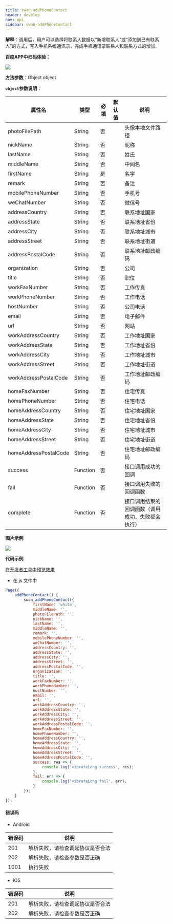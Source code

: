 ```yaml
---
title: swan.addPhoneContact
header: develop
nav: api
sidebar: swan-addPhoneContact
---
```


 

**解释**：调用后，用户可以选择将联系人数据以“新增联系人”或“添加到已有联系人”的方式，写入手机系统通讯录，完成手机通讯录联系人和联系方式的增加。

**百度APP中扫码体验：**

<img src="https://b.bdstatic.com/miniapp/assets/images/doc_demo/addPhoneContact.png"  class="demo-qrcode-image" />


**方法参数**：Object object

**`object`参数说明**：

|属性名 |类型  |必填 | 默认值 |说明|
|---- | ---- | ---- | ----|----|
|photoFilePath |String | 否  | | 头像本地文件路径|
|nickName |String | 否  | |昵称|
|lastName |String | 否  | |姓氏|
|middleName |String | 否  | | 中间名|
|firstName |String | 是  | | 名字|
|remark|String|否| |备注|
|mobilePhoneNumber |String | 否  | | 手机号|
|weChatNumber |String | 否  | |微信号|
|addressCountry |String | 否  | | 联系地址国家|
|addressState |String | 否  | |联系地址省份|
|addressCity |String | 否  | |联系地址城市|
|addressStreet |String | 否  | | 联系地址街道|
|addressPostalCode |String | 否  | |联系地址邮政编码|
|organization |String | 否  | |公司|
|title |String | 否  | |职位|
|workFaxNumber |String | 否  | |工作传真|
|workPhoneNumber |String | 否  | |工作电话|
|hostNumber |String | 否  | |公司电话|
|email |String | 否  | | 电子邮件|
|url |String | 否  | |网站|
|workAddressCountry |String | 否  | | 工作地址国家|
|workAddressState |String | 否  | | 工作地址省份|
|workAddressCity |String | 否  | | 工作地址城市|
|workAddressStreet |String | 否  | | 工作地址街道|
|workAddressPostalCode |String | 否  | | 工作地址邮政编码|
|homeFaxNumber |String | 否  | | 住宅传真|
|homePhoneNumber |String | 否  | |住宅电话|
|homeAddressCountry |String | 否  | | 住宅地址国家|
|homeAddressState |String | 否  | | 住宅地址省份|
|homeAddressCity |String | 否  | | 住宅地址城市|
|homeAddressStreet |String | 否  | |住宅地址街道|
|homeAddressPostalCode |String | 否  | | 住宅地址邮政编码|
|success| Function  |  否  | |接口调用成功的回调|
|fail  |  Function  |  否 | |  接口调用失败的回调函数|
|complete  |  Function |   否 | | 接口调用结束的回调函数（调用成功、失败都会执行）|

**图片示例**

<div class="m-doc-custom-examples">
    <div class="m-doc-custom-examples-correct">
        <img src="https://b.bdstatic.com/miniapp/images/addPhoneContact.gif">
    </div>
    <div class="m-doc-custom-examples-correct">
        <img src=" ">
    </div>
    <div class="m-doc-custom-examples-correct">
        <img src=" ">
    </div>     
</div>

**代码示例**

<a href="swanide://fragment/453112cac6fd6392b45fac632ebe00c81569483938431" title="在开发者工具中预览效果" target="_self">在开发者工具中预览效果</a>


* 在 js 文件中

```js
Page({
    addPhoneContact() {
        swan.addPhoneContact({
            firstName: 'white',
            middleName: '',
            photoFilePath: '',
            nickName: '',
            lastName: '',
            middleName: '',
            remark: '',
            mobilePhoneNumber: '',
            weChatNumber: '',
            addressCountry: '',
            addressState: '',
            addressCity: '',
            addressStreet: '',
            addressPostalCode: '',
            organization: '',
            title: '',
            workFaxNumber: '',
            workPhoneNumber: '',
            hostNumber: '',
            email: '',
            url: '',
            workAddressCountry: '',
            workAddressState: '',
            workAddressCity: '',
            workAddressStreet: '',
            workAddressPostalCode: '',
            homeFaxNumber: '',
            homePhoneNumber: '',
            homeAddressCountry: '',
            homeAddressState: '',
            homeAddressCity: '',
            homeAddressStreet: '',
            homeAddressPostalCode: '',
            success: res => {
                console.log('vibrateLong success', res);
            },
            fail: err => {
                console.log('vibrateLong fail', err);
            }
        });
    }
});
```


 
#### 错误码
* Android

|错误码|说明|
|--|--|
|201|解析失败，请检查调起协议是否合法|
|202|解析失败，请检查参数是否正确|
|1001|执行失败|

* iOS

|错误码|说明|
|--|--|
|201|解析失败，请检查调起协议是否合法|
|202|解析失败，请检查参数是否正确|
